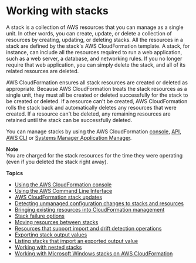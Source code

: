 # Working with stacks<a name="stacks"></a>

A stack is a collection of AWS resources that you can manage as a single unit\. In other words, you can create, update, or delete a collection of resources by creating, updating, or deleting stacks\. All the resources in a stack are defined by the stack's AWS CloudFormation template\. A stack, for instance, can include all the resources required to run a web application, such as a web server, a database, and networking rules\. If you no longer require that web application, you can simply delete the stack, and all of its related resources are deleted\.

AWS CloudFormation ensures all stack resources are created or deleted as appropriate\. Because AWS CloudFormation treats the stack resources as a single unit, they must all be created or deleted successfully for the stack to be created or deleted\. If a resource can't be created, AWS CloudFormation rolls the stack back and automatically deletes any resources that were created\. If a resource can't be deleted, any remaining resources are retained until the stack can be successfully deleted\.

You can manage stacks by using the AWS CloudFormation [console](https://console.aws.amazon.com/cloudformation/), [API](https://docs.aws.amazon.com/AWSCloudFormation/latest/APIReference/), [AWS CLI](https://docs.aws.amazon.com/cli/latest/reference/cloudformation) or [Systems Manager Application Manager](https://docs.aws.amazon.com/systems-manager/latest/userguide/application-manager.html)\.

**Note**  
You are charged for the stack resources for the time they were operating \(even if you deleted the stack right away\)\.

**Topics**

- [Using the AWS CloudFormation console](cfn-using-console.md)
- [Using the AWS Command Line Interface](cfn-using-cli.md)
- [AWS CloudFormation stack updates](using-cfn-updating-stacks.md)
- [Detecting unmanaged configuration changes to stacks and resources](using-cfn-stack-drift.md)
- [Bringing existing resources into CloudFormation management](resource-import.md)
- [Stack failure options](stack-failure-options.md)
- [Moving resources between stacks](refactor-stacks.md)
- [Resources that support import and drift detection operations](resource-import-supported-resources.md)
- [Exporting stack output values](using-cfn-stack-exports.md)
- [Listing stacks that import an exported output value](using-cfn-stack-imports.md)
- [Working with nested stacks](using-cfn-nested-stacks.md)
- [Working with Microsoft Windows stacks on AWS CloudFormation](cfn-windows-stacks.md)
